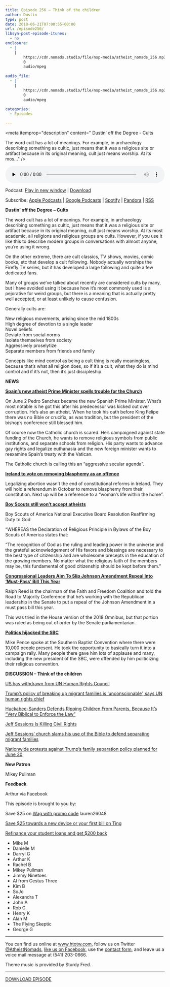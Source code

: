 ```yaml
---
title: Episode 256 – Think of the children
author: Dustin
type: post
date: 2018-06-21T07:00:55+00:00
url: /episode256/
libsyn-post-episode-itunes:
  - no
enclosure:
  - |
    |
        https://cdn.nomads.studio/file/nsp-media/atheist_nomads_256.mp3
        0
        audio/mpeg
        
audio_file:
  - |
    |
        https://cdn.nomads.studio/file/nsp-media/atheist_nomads_256.mp3
        0
        audio/mpeg
        
categories:
  - Episodes

---
```

<div itemscope itemtype="http://schema.org/AudioObject">
  <meta itemprop="name" content="Episode 256 &#8211; Think of the children" />
  
  <meta itemprop="uploadDate" content="2018-06-21T01:00:55-06:00" />
  
  <meta itemprop="encodingFormat" content="audio/mpeg" />
  
  <meta itemprop="description" content="
Dustin’ off the Degree - Cults

The word cult has a lot of meanings. For example, in archaeology describing something as cultic, just means that it was a religious site or artifact because in its original meaning, cult just means worship. At its mos..." />
  
  <meta itemprop="contentUrl" content="https://dts.podtrac.com/redirect.mp3/cdn.nomads.studio/file/nsp-media/atheist_nomads_256.mp3" />
  </p> 
  
  <div class="powerpress_player" id="powerpress_player_8519">
    <audio class="wp-audio-shortcode" id="audio-1768-263" preload="none" style="width: 100%;" controls="controls"><source type="audio/mpeg" src="https://dts.podtrac.com/redirect.mp3/cdn.nomads.studio/file/nsp-media/atheist_nomads_256.mp3?_=263" /><a href="https://dts.podtrac.com/redirect.mp3/cdn.nomads.studio/file/nsp-media/atheist_nomads_256.mp3">https://dts.podtrac.com/redirect.mp3/cdn.nomads.studio/file/nsp-media/atheist_nomads_256.mp3</a></audio>
  </div>
</div>

<p class="powerpress_links powerpress_links_mp3">
  Podcast: <a href="https://dts.podtrac.com/redirect.mp3/cdn.nomads.studio/file/nsp-media/atheist_nomads_256.mp3" class="powerpress_link_pinw" target="_blank" title="Play in new window" onclick="return powerpress_pinw('https://htotw.com/?powerpress_pinw=1768-podcast');" rel="nofollow">Play in new window</a> | <a href="https://dts.podtrac.com/redirect.mp3/cdn.nomads.studio/file/nsp-media/atheist_nomads_256.mp3" class="powerpress_link_d" title="Download" rel="nofollow" download="atheist_nomads_256.mp3">Download</a>
</p>

<p class="powerpress_links powerpress_subscribe_links">
  Subscribe: <a href="https://podcasts.apple.com/us/podcast/humanists-take-on-the-world/id530050098?mt=2&ls=1" class="powerpress_link_subscribe powerpress_link_subscribe_itunes" target="_blank" title="Subscribe on Apple Podcasts" rel="nofollow">Apple Podcasts</a> | <a href="https://www.google.com/podcasts?feed=aHR0cDovL2F0aGVpc3Rub21hZHMubGlic3luLmNvbS9yc3M%3D" class="powerpress_link_subscribe powerpress_link_subscribe_googleplay" target="_blank" title="Subscribe on Google Podcasts" rel="nofollow">Google Podcasts</a> | <a href="https://open.spotify.com/show/3LzK2xZGike6Tc1GEMtMbr?si=LieN9SNuTpq96smuaUsH8A" class="powerpress_link_subscribe powerpress_link_subscribe_spotify" target="_blank" title="Subscribe on Spotify" rel="nofollow">Spotify</a> | <a href="https://www.pandora.com/podcast/atheist-nomads/PC:10122?corr=62071012&part=ug" class="powerpress_link_subscribe powerpress_link_subscribe_pandora" target="_blank" title="Subscribe on Pandora" rel="nofollow">Pandora</a> | <a href="https://htotw.com/feed/podcast/" class="powerpress_link_subscribe powerpress_link_subscribe_rss" target="_blank" title="Subscribe via RSS" rel="nofollow">RSS</a>
</p>

  
**Dustin’ off the Degree &#8211; Cults**

The word cult has a lot of meanings. For example, in archaeology describing something as cultic, just means that it was a religious site or artifact because in its original meaning, cult just means worship. At its most academic, all religions and religious groups are cults. However, if you use it like this to describe modern groups in conversations with almost anyone, you&#8217;re using it wrong.

On the other extreme, there are cult classics, TV shows, movies, comic books, etc that develop a cult following. Nobody actually worships the Firefly TV series, but it has developed a large following and quite a few dedicated fans.

Many of groups we&#8217;ve talked about recently are considered cults by many, but I have avoided using it because how it&#8217;s most commonly used is a pejorative for weird groups, but there is a meaning that is actually pretty well accepted, or at least unlikely to cause confusion.

Generally cults are:

New religious movements, arising since the mid 1800s  
High degree of devotion to a single leader  
Novel beliefs  
Deviate from social norms  
Isolate themselves from society  
Aggressively proselytize  
Separate members from friends and family

Concepts like mind control as being a cult thing is really meaningless, because that&#8217;s what all religion does, so if it&#8217;s a cult, what they do is mind control and if it&#8217;s not, then it&#8217;s just discipleship.

**NEWS**

**<a href="http://www.catholicherald.co.uk/commentandblogs/2018/06/13/spains-new-atheist-prime-minister-spells-trouble-for-the-church/" target="_blank" rel="noopener">Spain’s new atheist Prime Minister spells trouble for the Church</a>**

On June 2 Pedro Sanchez became the new Spanish Prime Minister. What’s most notable is he got this after his predecessor was kicked out over corruption. He’s also an atheist. When he took his oath before King Felipe there was no Bible or crucifix, as was tradition, but the president of the bishop’s conference still blessed him.

Of course now the Catholic church is scared. He’s campaigned against state funding of the Church, he wants to remove religious symbols from public institutions, and separate schools from religion. His party wants to advance gay rights and legalize euthanasia and the new foreign minister wants to reexamine Spain’s treaty with the Vatican.

The Catholic church is calling this an “aggressive secular agenda”.

**<a href="https://www.theguardian.com/world/2018/jun/12/ireland-blasphemy-referendum" target="_blank" rel="noopener">Ireland to vote on removing blasphemy as an offence</a>**

Legalizing abortion wasn’t the end of constitutional reforms in Ireland. They will hold a referendum in October to remove blasphemy from their constitution. Next up will be a reference to a “woman’s life within the home”.

**<a href="http://www.patheos.com/blogs/friendlyatheist/2018/06/13/boy-scouts-of-america-we-still-dont-want-open-atheists-in-our-organization/" target="_blank" rel="noopener">Boy Scouts still won&#8217;t accept atheists</a>**

Boy Scouts of America National Executive Board Resolution Reaffirming Duty to God

&#8220;WHEREAS the Declaration of Religious Principle in Bylaws of the Boy Scouts of America states that:

&#8220;The recognition of God as the ruling and leading power in the universe and the grateful acknowledgement of His favors and blessings are necessary to the best type of citizenship and are wholesome precepts in the education of the growing members. No matter what the religious faith of the members may be, this fundamental of good citizenship should be kept before them.&#8221;

**<a href="http://www.rightwingwatch.org/post/ralph-reed-congressional-leaders-aim-to-slip-johnson-amendment-repeal-into-must-pass-bill-this-year/" target="_blank" rel="noopener">Congressional Leaders Aim To Slip Johnson Amendment Repeal Into &#8216;Must-Pass&#8217; Bill This Year</a>**

Ralph Reed is the chairman of the Faith and Freedom Coalition and told the Road to Majority Conference that he’s working with the Republican leadership in the Senate to put a repeal of the Johnson Amendment in a must pass bill this year.

This was tried in the House version of the 2018 Omnibus, but that portion was ruled as being out of order by the Senate parliamentarian.

**<a href="https://www.cnn.com/2018/06/13/politics/vp-pence-speaks-to-southern-baptists/index.html" target="_blank" rel="noopener">Politics hijacked the SBC</a>**

Mike Pence spoke at the Southern Baptist Convention where there were 10,000 people present. He took the opportunity to basically turn it into a campaign rally. Many people there gave him lots of applause and many, including the new president of the SBC, were offended by him politicizing their religious convention.

**DISCUSSION &#8211; Think of the children**

<a href="https://www.npr.org/2018/06/19/621435225/u-s-announces-its-withdrawal-from-u-n-s-human-rights-council" target="_blank" rel="noopener">US has withdrawn from UN Human Rights Council</a>

<a href="https://www.independent.co.uk/news/world/americas/us-politics/trump-immigration-children-family-split-un-human-rights-us-border-illegals-a8404406.html" target="_blank" rel="noopener">Trump&#8217;s policy of breaking up migrant families is &#8216;unconscionable&#8217;, says UN human rights chief</a>

<a href="https://www.commondreams.org/news/2018/06/14/huckabee-sanders-defends-ripping-children-parents-because-its-very-biblical-enforce" target="_blank" rel="noopener">Huckabee-Sanders Defends Ripping Children From Parents, Because It&#8217;s &#8220;Very Biblical to Enforce the Law&#8221;</a>

<a href="https://www.theatlantic.com/politics/archive/2018/06/sessions/563006/" target="_blank" rel="noopener">Jeff Sessions Is Killing Civil Rights</a>

<a href="http://theweek.com/speedreads/779547/jeff-sessions-church-slams-use-bible-defend-separating-migrant-families" target="_blank" rel="noopener">Jeff Sessions&#8217; church slams his use of the Bible to defend separating migrant families</a>

<a href="https://www.vox.com/2018/6/18/17477376/family-separation-trump-administration-protests-june-30-families-belong-together" target="_blank" rel="noopener">Nationwide protests against Trump’s family separation policy planned for June 30</a>

**New Patron**

Mikey Pullman

**Feedback**

Arthur via Facebook

This episode is brought to you by:

Save $25 on <a href="https://wagwalking.com/" target="_blank" rel="noopener">Wag with promo code</a> lauren26048

<a href="https://z73p4q77lno.ting.com/" target="_blank" rel="noopener">Save $25 towards a new device or your first bill on Ting</a>

[Refinance your student loans and get $200 back][1]

* Mike M  
* Danielle M  
* Darryl G  
* Arthur K  
* Rachel B  
* Mikey Pullman  
* Jimmy Ninetoes  
* Al from Cestus Three  
* Kim B  
* SoJo  
* Alexandra T  
* John A  
* Rob C  
* Henry K  
* Alan M  
* The Flying Skeptic  
* George G

<hr width="500" />

You can find us online at <a href="https://www.htotw.com/" target="_blank" rel="noopener">www.htotw.com</a>, follow us on Twitter <a href="https://twitter.com/AtheistNomads" target="_blank" rel="noopener">@AtheistNomads</a>, <a href="https://htotw.com/facebook" target="_blank" rel="noopener">like us on Facebook</a>, use the [contact form](https://htotw.com/contact), and leave us a voice mail message at (541) 203-0666.

Theme music is provided by Sturdy Fred.

<hr width="”500”" />

<a href="https://dts.podtrac.com/redirect.mp3/cdn.nomads.studio/file/nsp-media/atheist_nomads_256.mp3" target="_blank" rel="noopener">DOWNLOAD EPISODE</a>

 [1]: https://www.earnest.com/invite/dustin851